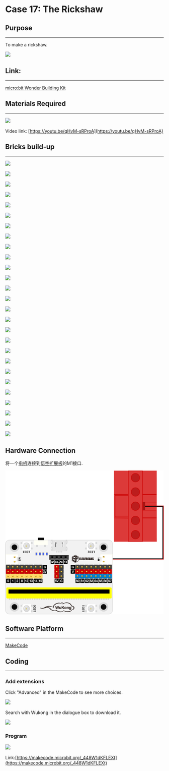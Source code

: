 # Case 17: The Rickshaw

## Purpose
---
To make a rickshaw.
 
![](./images/case-17-01.png)

## Link: 
---
[micro:bit Wonder Building Kit](https://www.elecfreaks.com/micro-bit-wonder-building-kit-without-micro-bit-board.html)

## Materials Required
---
![](./images/case-17-02.png)

Video link:
[https://youtu.be/qHvM-sRProA](https://youtu.be/qHvM-sRProA)

## Bricks build-up
---


![](./images/step-case-17-01.png)

![](./images/step-case-17-02.png)

![](./images/step-case-17-03.png)

![](./images/step-case-17-04.png)

![](./images/step-case-17-05.png)

![](./images/step-case-17-06.png)

![](./images/step-case-17-07.png)

![](./images/step-case-17-08.png)

![](./images/step-case-17-09.png)

![](./images/step-case-17-10.png)

![](./images/step-case-17-11.png)

![](./images/step-case-17-12.png)

![](./images/step-case-17-13.png)

![](./images/step-case-17-14.png)

![](./images/step-case-17-15.png)

![](./images/step-case-17-16.png)

![](./images/step-case-17-17.png)

![](./images/step-case-17-18.png)

![](./images/step-case-17-19.png)

![](./images/step-case-17-20.png)

![](./images/step-case-17-21.png)

![](./images/step-case-17-22.png)

![](./images/step-case-17-23.png)

![](./images/step-case-17-24.png)

![](./images/step-case-17-25.png)

![](./images/step-case-17-26.png)

![](./images/step-case-17-27.png)

## Hardware Connection

将一个[电机](https://www.elecfreaks.com/geekservo-motor-2kg-compatible-with-lego.html)连接到[悟空扩展板](https://www.elecfreaks.com/wukong-board-with-lego-holder-for-micro-bit.html)的M1接口.

![](./images/Wonder-Building-Kit-case-17-06.png)

## Software Platform
---
[MakeCode](https://makecode.microbit.org/)

## Coding
---
### Add extensions
Click "Advanced" in the MakeCode to see more choices.
 
![](./images/case-01-03.png)

Search with Wukong in the dialogue box to download it. 

![](./images/case-01-04.png)





### Program
 
![](./images/case-17-05.png)


Link:[https://makecode.microbit.org/_448W1dKFLEXt](https://makecode.microbit.org/_448W1dKFLEXt)

